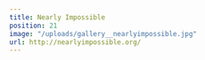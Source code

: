 ```yaml
---
title: Nearly Impossible
position: 21
image: "/uploads/gallery__nearlyimpossible.jpg"
url: http://nearlyimpossible.org/
---
```


